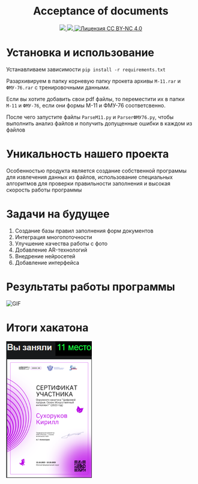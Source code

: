 <h1 align="center">Acceptance of documents</h1>
<div align="center">
  <a href="https://github.com/K1rsN7/Reception-of-accounting-documents/issues">
		<img src="https://img.shields.io/github/issues/K1rsN7/Reception-of-accounting-documents?color=4A73DF&labelColor=1C2325&style=for-the-badge">
	</a>
	<a href="https://github.com/K1rsN7/Reception-of-accounting-documents/stargazers">
		<img src="https://img.shields.io/github/stars/K1rsN7/Reception-of-accounting-documents?color=4A73DF&labelColor=1C2325&style=for-the-badge">
	</a>
	<a href="./LICENSE">
		<img src="https://img.shields.io/badge/Licence-CC%20BY--NC%204.0-4A73DF?style=for-the-badge&labelColor=1C2325" alt="Лицензия CC BY-NC 4.0">
	</a>
</div>
<div align='left'>
<h1>Установка и использование</h1>
</div>
<div>
  
  Устанавливаем зависимости `pip install -r requirements.txt` 
  
  Разархивируем в папку корневую папку прокета архивы `М-11.rar` и `ФМУ-76.rar` с тренировочными данными.
  
  Если вы хотите добавить свои pdf файлы, то переместити их в папки `М-11` и `ФМУ-76`, если они формы М-11 и ФМУ-76 соответсвенно.
  
  После чего запустите файлы `ParseM11.py` и `ParserФМУ76.py`, чтобы выполнить анализ файлов и получить допущенные ошибки в каждом из файлов
</div>
<div align='left'>
  <h1>Уникальность нашего проекта</h1>
</div>
<div>
  Особенностью продукта является создание собственной программы для извлечения данных из файлов, использование специальных алгоритмов для проверки правильности заполнения и высокая скорость работы программы
</div>
<div align='left'>
  <h1>Задачи на будущее</h1>
</div> 
<div>
  <ol>
   <li>Создание базы правил заполнения форм документов</li>
   <li>Интеграция многопоточности</li>
   <li>Улучшение качества работы с фото</li>
   <li>Добавление AR-технологий</li>
   <li>Внедрение нейросетей</li>
   <li>Добавление интерфейса</li>
  </ol>
</div>
<div align='left'>
<h1>Результаты работы программы</h1>
</div> 
<div>
  <img alt="GIF" src="demka.gif"/>
</div>
<div align='left'>
  <h1>Итоги хакатона</h1>
  <a href="https://github.com/K1rsN7/Reception-of-accounting-documents/blob/main/itog.png" target="_blank"> <img  src="./itog.png" /></a>
</div>
